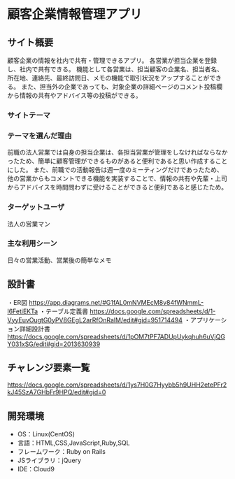 # 顧客企業情報管理アプリ

## サイト概要
顧客企業の情報を社内で共有・管理できるアプリ。
各営業が担当企業を登録し、社内で共有できる。
機能として各営業は、担当顧客の企業名、担当者名、所在地、連絡先、最終訪問日、メモの機能で取引状況をアップすることができる。
また、担当外の企業であっても、対象企業の詳細ページのコメント投稿欄から情報の共有やアドバイス等の投稿ができる。

### サイトテーマ

### テーマを選んだ理由
前職の法人営業では自身の担当企業は、各担当営業が管理をしなければならなかったため、簡単に顧客管理ができるものがあると便利であると思い作成することにした。
また、前職での活動報告は週一度のミーティングだけであったため、他の営業からもコメントできる機能を実装することで、情報の共有や先輩・上司からアドバイスを時間問わずに受けることができると便利であると感じたため。

### ターゲットユーザ
法人の営業マン

### 主な利用シーン
日々の営業活動、営業後の簡単なメモ

## 設計書
・ER図
https://app.diagrams.net/#G1fAL0mNVMEcM8v84fWNmmL-l6FetiEKTa
・テーブル定義書
https://docs.google.com/spreadsheets/d/1-VyyEuvOugtG0yPV8GEgL2arRfOnRalM/edit#gid=951714494
・アプリケーション詳細設計書
https://docs.google.com/spreadsheets/d/1pOM7tPF7ADUpUykqhuh6uVjQGY031xSG/edit#gid=2013630939


## チャレンジ要素一覧
https://docs.google.com/spreadsheets/d/1ys7H0G7Hyybb5h9UHH2etePFr2kJ45SzA7GHbFr9HPQ/edit#gid=0
## 開発環境
- OS：Linux(CentOS)
- 言語：HTML,CSS,JavaScript,Ruby,SQL
- フレームワーク：Ruby on Rails
- JSライブラリ：jQuery
- IDE：Cloud9
